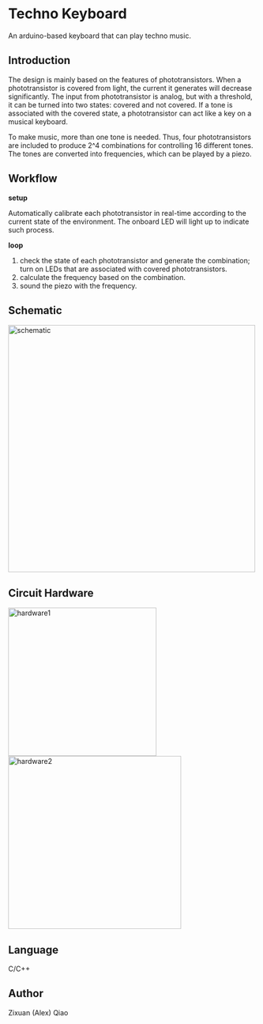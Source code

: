 # Techno Keyboard
An arduino-based keyboard that can play techno music. 

## Introduction
The design is mainly based on the features of phototransistors. When a phototransistor is covered from light, the current it generates will decrease significantly. The input from phototransistor is analog, but with a threshold, it can be turned into two states: covered and not covered. If a tone is associated with the covered state, a phototransistor can act like a key on a musical keyboard. 

To make music, more than one tone is needed. Thus, four phototransistors are included to produce 2^4 combinations for controlling 16 different tones. The tones are converted into frequencies, which can be played by a piezo. 

## Workflow
**setup**

Automatically calibrate each phototransistor in real-time according to the current state of the environment. The onboard LED will light up to indicate such process. 

**loop**

1. check the state of each phototransistor and generate the combination; turn on LEDs that are associated with covered phototransistors.
2. calculate the frequency based on the combination.
3. sound the piezo with the frequency. 

## Schematic
<img width="500" alt="schematic" src="https://github.com/Zixuan-Qiao/Techno_Keyboard/assets/102449059/4f8c8cfe-6bf3-434e-8421-f424c1b7966c">

## Circuit Hardware
<img width="300" align="top" alt="hardware1" src="https://github.com/Zixuan-Qiao/Techno_Keyboard/assets/102449059/9ef64fa9-4c57-404e-ad1f-19b4c71827f5">

<img width="350" align="top" alt="hardware2" src="https://github.com/Zixuan-Qiao/Techno_Keyboard/assets/102449059/f4ee60e7-9780-4aaa-945d-2aae9c95b4e8">

## Language
C/C++

## Author
Zixuan (Alex) Qiao
